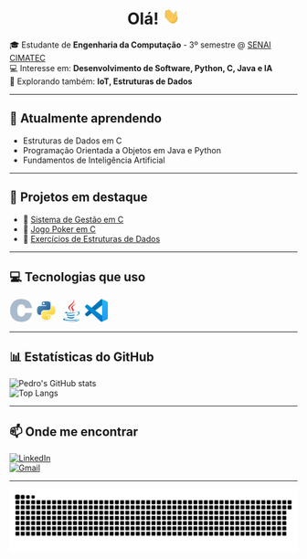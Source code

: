 <h1 align="center">Olá! <img src="https://raw.githubusercontent.com/ABSphreak/ABSphreak/master/gifs/Hi.gif" width="30px"></h1>

🎓 Estudante de **Engenharia da Computação** - 3º semestre @ [SENAI CIMATEC](https://www.universidadesenaicimatec.edu.br)  
💻 Interesse em: **Desenvolvimento de Software, Python, C, Java e IA**  
🚀 Explorando também: **IoT, Estruturas de Dados**

---

## 🌱 Atualmente aprendendo
- Estruturas de Dados em C  
- Programação Orientada a Objetos em Java e Python 
- Fundamentos de Inteligência Artificial  

---

## 📌 Projetos em destaque
- 🔹 [Sistema de Gestão em C](https://github.com/Carti-1/sistema-gestao-c)  
- 🔹 [Jogo Poker em C](https://github.com/Carti-1/)  
- 🔹 [Exercícios de Estruturas de Dados](https://github.com/Carti-1/estrutura-de-dados)  

---

## 💻 Tecnologias que uso
<p align="left">
  <img src="https://raw.githubusercontent.com/devicons/devicon/master/icons/c/c-original.svg" width="40" height="40"/>
  <img src="https://raw.githubusercontent.com/devicons/devicon/master/icons/python/python-original.svg" width="40" height="40"/>
  <img src="https://raw.githubusercontent.com/devicons/devicon/master/icons/java/java-original.svg" width="40" height="40"/>
  <img src="https://raw.githubusercontent.com/devicons/devicon/master/icons/vscode/vscode-original.svg" width="40" height="40"/>
</p>


---

## 📊 Estatísticas do GitHub
![Pedro's GitHub stats](https://github-readme-stats.vercel.app/api?username=Carti-1&show_icons=true&theme=radical)  
![Top Langs](https://github-readme-stats.vercel.app/api/top-langs/?username=Carti-1&layout=compact&theme=radical)

---

## 📫 Onde me encontrar
[![LinkedIn](https://img.shields.io/badge/-LinkedIn-0A66C2?logo=linkedin&logoColor=white)](https://www.linkedin.com/in/jo%C3%A3o-pedro-218435270/)  
[![Gmail](https://img.shields.io/badge/-Email-D14836?logo=gmail&logoColor=white)](mailto:depgon110@gmail.com)  

---

<!-- Snake game -->
![Snake animation](https://github.com/Carti-1/Carti-1/blob/output/dist/snake.svg)

